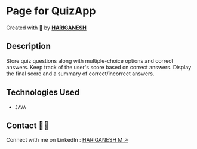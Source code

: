 #  Page for QuizApp

Created with 💜 by [**HARIGANESH**](https://github.com/samhari07) 

## Description

Store quiz questions along with multiple-choice options and correct answers.
Keep track of the user's score based on correct answers.
Display the final score and a summary of correct/incorrect answers.

## Technologies Used

- `JAVA`

## Contact 🤝🏻
Connect with me on LinkedIn : [HARIGANESH M ↗](www.linkedin.com/in/hari-ganesh-061112231)


